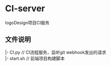 # CI-server
logoDesign项目CI服务

## 文件说明
|- CI.py  // CI流程服务，监听git webhook发出的请求  
|- start.sh  // 前端项目构建脚本
